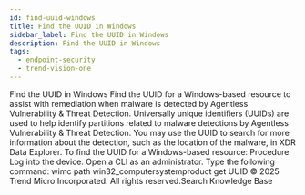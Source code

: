 ```yaml
---
id: find-uuid-windows
title: Find the UUID in Windows
sidebar_label: Find the UUID in Windows
description: Find the UUID in Windows
tags:
  - endpoint-security
  - trend-vision-one
---
```


 Find the UUID in Windows Find the UUID for a Windows-based resource to assist with remediation when malware is detected by Agentless Vulnerability & Threat Detection. Universally unique identifiers (UUIDs) are used to help identify partitions related to malware detections by Agentless Vulnerability & Threat Detection. You may use the UUID to search for more information about the detection, such as the location of the malware, in XDR Data Explorer. To find the UUID for a Windows-based resource: Procedure Log into the device. Open a CLI as an administrator. Type the following command: wimc path win32_computersystemproduct get UUID © 2025 Trend Micro Incorporated. All rights reserved.Search Knowledge Base